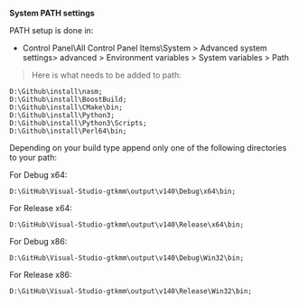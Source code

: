 **System PATH settings**

PATH setup is done in:
* Control Panel\All Control Panel Items\System > Advanced system settings> advanced > Environment variables > System variables > Path

>Here is what needs to be added to path:

	D:\Github\install\nasm;
	D:\Github\install\BoostBuild;
	D:\Github\install\CMake\bin;
	D:\Github\install\Python3;
	D:\Github\install\Python3\Scripts;
	D:\Github\install\Perl64\bin;
	
Depending on your build type append only one of the following
directories to your path:

For Debug x64:

	D:\GitHub\Visual-Studio-gtkmm\output\v140\Debug\x64\bin;
	
For Release x64:

	D:\GitHub\Visual-Studio-gtkmm\output\v140\Release\x64\bin;
	
For Debug x86:

	D:\GitHub\Visual-Studio-gtkmm\output\v140\Debug\Win32\bin;
	
For Release x86:

	D:\GitHub\Visual-Studio-gtkmm\output\v140\Release\Win32\bin;
